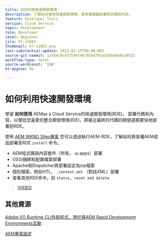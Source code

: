 ```yaml
---
title: 如何利用快速開發環境
description: 了解如何使用快速開發環境，從本機電腦部署程式碼和內容。
feature: Developer Tools
version: Cloud Service
topic: Development
role: Developer
level: Beginner
jira: KT-11862
thumbnail: KT-11862.png
last-substantial-update: 2023-02-15T00:00:00Z
source-git-commit: 1a7b4c9c4575407467856d795ad3b6dde8e10532
workflow-type: tm+mt
source-wordcount: '158'
ht-degree: 0%

---
```



# 如何利用快速開發環境

學習 **如何使用** AEMas a Cloud Service的快速開發環境(RDE)。 部署代碼和內容，以便從您喜愛的整合開發環境(IDE)，將接近最終的代碼的開發週期更快地部署到RDE。

使用 [AEM WKND Sites專案](https://github.com/adobe/aem-guides-wknd#aem-wknd-sites-project) 您可以透過執行AEM-RDE，了解如何將各種AEM成品部署至RDE `install` 命令。

- AEM程式碼與內容套件（所有， ui.apps）部署
- OSGi捆綁和配置檔案部署
- Apache和Dispatcher將部署設定為zip檔案
- 個別檔案，例如HTL、 `.content.xml` （對話XML）部署
- 查看其他RDE命令，如 `status, reset and delete`

>[!VIDEO](https://video.tv.adobe.com/v/3415491/?quality=12&learn=on)

## 其他資源

[Adobe I/O Runtime CLI外掛程式，用於與AEM Rapid Development Environments互動](https://github.com/adobe/aio-cli-plugin-aem-rde#aio-cli-plugin-aem-rde)

[AEM專案設定](https://experienceleague.adobe.com/docs/experience-manager-learn/getting-started-wknd-tutorial-develop/project-archetype/project-setup.html)
